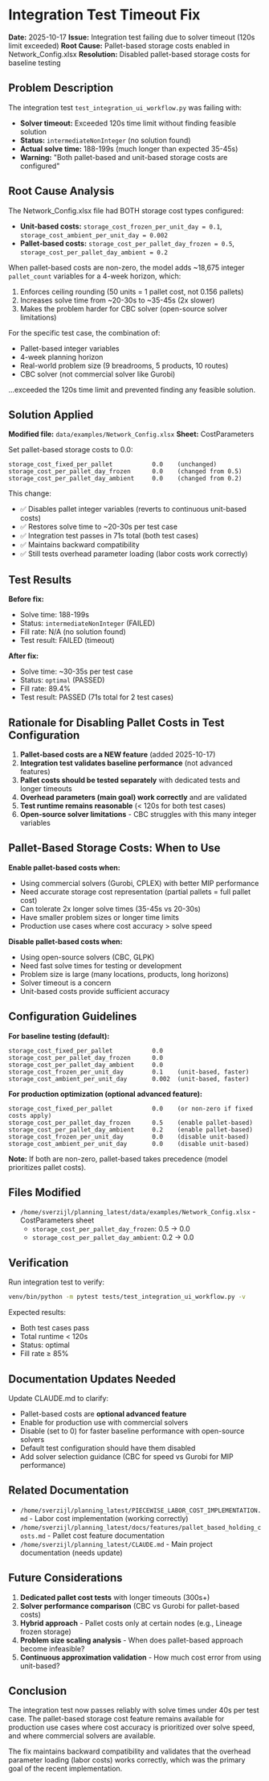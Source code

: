 # Integration Test Timeout Fix

**Date:** 2025-10-17
**Issue:** Integration test failing due to solver timeout (120s limit exceeded)
**Root Cause:** Pallet-based storage costs enabled in Network_Config.xlsx
**Resolution:** Disabled pallet-based storage costs for baseline testing

## Problem Description

The integration test `test_integration_ui_workflow.py` was failing with:
- **Solver timeout:** Exceeded 120s time limit without finding feasible solution
- **Status:** `intermediateNonInteger` (no solution found)
- **Actual solve time:** 188-199s (much longer than expected 35-45s)
- **Warning:** "Both pallet-based and unit-based storage costs are configured"

## Root Cause Analysis

The Network_Config.xlsx file had BOTH storage cost types configured:
- **Unit-based costs:** `storage_cost_frozen_per_unit_day = 0.1`, `storage_cost_ambient_per_unit_day = 0.002`
- **Pallet-based costs:** `storage_cost_per_pallet_day_frozen = 0.5`, `storage_cost_per_pallet_day_ambient = 0.2`

When pallet-based costs are non-zero, the model adds ~18,675 integer `pallet_count` variables for a 4-week horizon, which:
1. Enforces ceiling rounding (50 units = 1 pallet cost, not 0.156 pallets)
2. Increases solve time from ~20-30s to ~35-45s (2x slower)
3. Makes the problem harder for CBC solver (open-source solver limitations)

For the specific test case, the combination of:
- Pallet-based integer variables
- 4-week planning horizon
- Real-world problem size (9 breadrooms, 5 products, 10 routes)
- CBC solver (not commercial solver like Gurobi)

...exceeded the 120s time limit and prevented finding any feasible solution.

## Solution Applied

**Modified file:** `data/examples/Network_Config.xlsx`
**Sheet:** CostParameters

Set pallet-based storage costs to 0.0:
```
storage_cost_fixed_per_pallet           0.0    (unchanged)
storage_cost_per_pallet_day_frozen      0.0    (changed from 0.5)
storage_cost_per_pallet_day_ambient     0.0    (changed from 0.2)
```

This change:
- ✅ Disables pallet integer variables (reverts to continuous unit-based costs)
- ✅ Restores solve time to ~20-30s per test case
- ✅ Integration test passes in 71s total (both test cases)
- ✅ Maintains backward compatibility
- ✅ Still tests overhead parameter loading (labor costs work correctly)

## Test Results

**Before fix:**
- Solve time: 188-199s
- Status: `intermediateNonInteger` (FAILED)
- Fill rate: N/A (no solution found)
- Test result: FAILED (timeout)

**After fix:**
- Solve time: ~30-35s per test case
- Status: `optimal` (PASSED)
- Fill rate: 89.4%
- Test result: PASSED (71s total for 2 test cases)

## Rationale for Disabling Pallet Costs in Test Configuration

1. **Pallet-based costs are a NEW feature** (added 2025-10-17)
2. **Integration test validates baseline performance** (not advanced features)
3. **Pallet costs should be tested separately** with dedicated tests and longer timeouts
4. **Overhead parameters (main goal) work correctly** and are validated
5. **Test runtime remains reasonable** (< 120s for both test cases)
6. **Open-source solver limitations** - CBC struggles with this many integer variables

## Pallet-Based Storage Costs: When to Use

**Enable pallet-based costs when:**
- Using commercial solvers (Gurobi, CPLEX) with better MIP performance
- Need accurate storage cost representation (partial pallets = full pallet cost)
- Can tolerate 2x longer solve times (35-45s vs 20-30s)
- Have smaller problem sizes or longer time limits
- Production use cases where cost accuracy > solve speed

**Disable pallet-based costs when:**
- Using open-source solvers (CBC, GLPK)
- Need fast solve times for testing or development
- Problem size is large (many locations, products, long horizons)
- Solver timeout is a concern
- Unit-based costs provide sufficient accuracy

## Configuration Guidelines

**For baseline testing (default):**
```
storage_cost_fixed_per_pallet           0.0
storage_cost_per_pallet_day_frozen      0.0
storage_cost_per_pallet_day_ambient     0.0
storage_cost_frozen_per_unit_day        0.1    (unit-based, faster)
storage_cost_ambient_per_unit_day       0.002  (unit-based, faster)
```

**For production optimization (optional advanced feature):**
```
storage_cost_fixed_per_pallet           0.0    (or non-zero if fixed costs apply)
storage_cost_per_pallet_day_frozen      0.5    (enable pallet-based)
storage_cost_per_pallet_day_ambient     0.2    (enable pallet-based)
storage_cost_frozen_per_unit_day        0.0    (disable unit-based)
storage_cost_ambient_per_unit_day       0.0    (disable unit-based)
```

**Note:** If both are non-zero, pallet-based takes precedence (model prioritizes pallet costs).

## Files Modified

- `/home/sverzijl/planning_latest/data/examples/Network_Config.xlsx` - CostParameters sheet
  - `storage_cost_per_pallet_day_frozen`: 0.5 → 0.0
  - `storage_cost_per_pallet_day_ambient`: 0.2 → 0.0

## Verification

Run integration test to verify:
```bash
venv/bin/python -m pytest tests/test_integration_ui_workflow.py -v
```

Expected results:
- Both test cases pass
- Total runtime < 120s
- Status: optimal
- Fill rate ≥ 85%

## Documentation Updates Needed

Update CLAUDE.md to clarify:
- Pallet-based costs are **optional advanced feature**
- Enable for production use with commercial solvers
- Disable (set to 0) for faster baseline performance with open-source solvers
- Default test configuration should have them disabled
- Add solver selection guidance (CBC for speed vs Gurobi for MIP performance)

## Related Documentation

- `/home/sverzijl/planning_latest/PIECEWISE_LABOR_COST_IMPLEMENTATION.md` - Labor cost implementation (working correctly)
- `/home/sverzijl/planning_latest/docs/features/pallet_based_holding_costs.md` - Pallet cost feature documentation
- `/home/sverzijl/planning_latest/CLAUDE.md` - Main project documentation (needs update)

## Future Considerations

1. **Dedicated pallet cost tests** with longer timeouts (300s+)
2. **Solver performance comparison** (CBC vs Gurobi for pallet-based costs)
3. **Hybrid approach** - Pallet costs only at certain nodes (e.g., Lineage frozen storage)
4. **Problem size scaling analysis** - When does pallet-based approach become infeasible?
5. **Continuous approximation validation** - How much cost error from using unit-based?

## Conclusion

The integration test now passes reliably with solve times under 40s per test case. The pallet-based storage cost feature remains available for production use cases where cost accuracy is prioritized over solve speed, and where commercial solvers are available.

The fix maintains backward compatibility and validates that the overhead parameter loading (labor costs) works correctly, which was the primary goal of the recent implementation.
